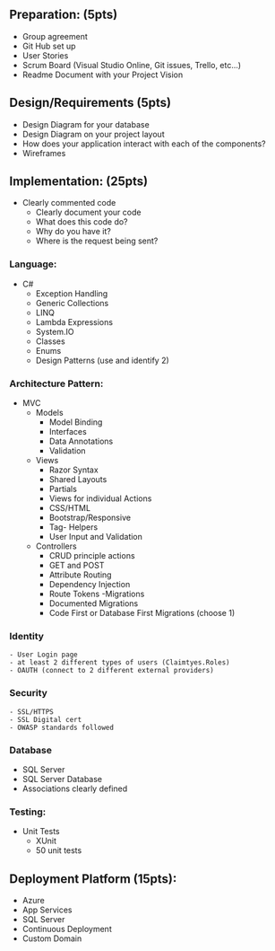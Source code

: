 ## Preparation: (5pts)
- Group agreement
- Git Hub set up
- User Stories 
- Scrum Board (Visual Studio Online, Git issues, Trello, etc...)
- Readme Document with your Project Vision

## Design/Requirements (5pts)
- Design Diagram for your database
- Design Diagram on your project layout
- How does your application interact with each of the components?
- Wireframes

## Implementation: (25pts)
- Clearly commented code
	- Clearly document your code
	- What does this code do?
	- Why do you have it?
	- Where is the request being sent?

###	Language:
- C#
	- Exception Handling
	- Generic Collections
	- LINQ
	- Lambda Expressions
	- System.IO
	- Classes
	- Enums
	- Design Patterns (use and identify 2)

### Architecture Pattern:
- MVC
	- Models
		- Model Binding
		- Interfaces
		- Data Annotations
		- Validation
	- Views 
		- Razor Syntax
		- Shared Layouts
		- Partials
		- Views for individual Actions
		- CSS/HTML
		- Bootstrap/Responsive 
		- Tag- Helpers
		- User Input and Validation
	- Controllers
		- CRUD principle actions
		- GET and POST
		- Attribute Routing
		- Dependency Injection
		- Route Tokens
	-Migrations
		- Documented Migrations
		- Code First or Database First Migrations (choose 1)

### Identity
	- User Login page
	- at least 2 different types of users (Claimtyes.Roles)
	- OAUTH (connect to 2 different external providers)

### Security
	- SSL/HTTPS
	- SSL Digital cert
	- OWASP standards followed

### Database
- SQL Server
- SQL Server Database
- Associations clearly defined

### Testing:
- Unit Tests
	- XUnit
	- 50 unit tests

## Deployment Platform (15pts):
- Azure
- App Services
- SQL Server
- Continuous Deployment
- Custom Domain

